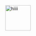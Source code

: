 
<img src="https://media.tenor.com/bnbewiqLcjUAAAAM/wave-emoji-smile-wave.gif" alt="hiiii" width="80">
